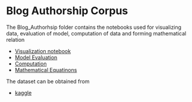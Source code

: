 # Blog Authorship Corpus

The Blog_Authorhsip folder contains the notebooks used for visualizing data, evaluation of model, computation of data and forming mathematical relation

- [Visualization notebook](Visualization_Rohan.ipynb)
- [Model Evaluation](LDA_TM_Evaluation_Rohan.ipynb)
- [Computation](Computation_Rohan.ipynb)
- [Mathematical Equatinons](Mathematical_Equations_Rohan.ipynb)

The dataset can be obtained from

- [kaggle](https://www.kaggle.com/rtatman/blog-authorship-corpus)
